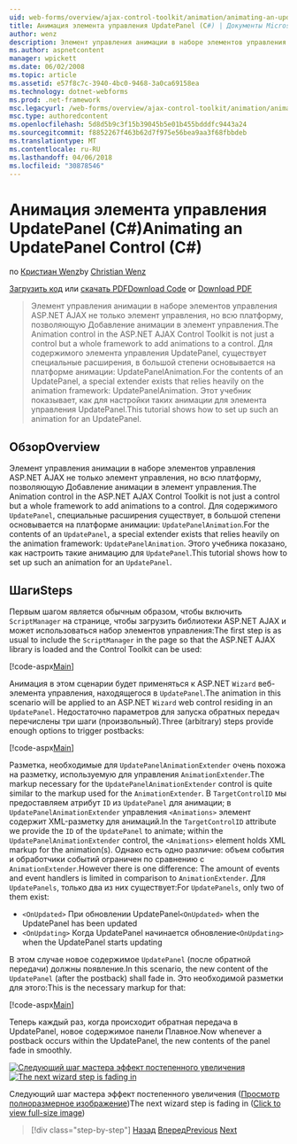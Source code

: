 ```yaml
---
uid: web-forms/overview/ajax-control-toolkit/animation/animating-an-updatepanel-control-cs
title: Анимация элемента управления UpdatePanel (C#) | Документы Microsoft
author: wenz
description: Элемент управления анимации в наборе элементов управления ASP.NET AJAX не только элемент управления, но всю платформу, позволяющую Добавление анимации в элемент управления. Для содержимого...
ms.author: aspnetcontent
manager: wpickett
ms.date: 06/02/2008
ms.topic: article
ms.assetid: e57f8c7c-3940-4bc0-9468-3a0ca69158ea
ms.technology: dotnet-webforms
ms.prod: .net-framework
msc.legacyurl: /web-forms/overview/ajax-control-toolkit/animation/animating-an-updatepanel-control-cs
msc.type: authoredcontent
ms.openlocfilehash: 5d8d5b9c3f15b39045b5e01b455bdddfc9443a24
ms.sourcegitcommit: f8852267f463b62d7f975e56bea9aa3f68fbbdeb
ms.translationtype: MT
ms.contentlocale: ru-RU
ms.lasthandoff: 04/06/2018
ms.locfileid: "30878546"
---
```

<a name="animating-an-updatepanel-control-c"></a><span data-ttu-id="a1d32-104">Анимация элемента управления UpdatePanel (C#)</span><span class="sxs-lookup"><span data-stu-id="a1d32-104">Animating an UpdatePanel Control (C#)</span></span>
====================
<span data-ttu-id="a1d32-105">по [Кристиан Wenz](https://github.com/wenz)</span><span class="sxs-lookup"><span data-stu-id="a1d32-105">by [Christian Wenz](https://github.com/wenz)</span></span>

<span data-ttu-id="a1d32-106">[Загрузить код](http://download.microsoft.com/download/9/3/f/93f8daea-bebd-4821-833b-95205389c7d0/UpdatePanelAnimation1.cs.zip) или [скачать PDF](http://download.microsoft.com/download/b/6/a/b6ae89ee-df69-4c87-9bfb-ad1eb2b23373/updatepanelanimation1CS.pdf)</span><span class="sxs-lookup"><span data-stu-id="a1d32-106">[Download Code](http://download.microsoft.com/download/9/3/f/93f8daea-bebd-4821-833b-95205389c7d0/UpdatePanelAnimation1.cs.zip) or [Download PDF](http://download.microsoft.com/download/b/6/a/b6ae89ee-df69-4c87-9bfb-ad1eb2b23373/updatepanelanimation1CS.pdf)</span></span>

> <span data-ttu-id="a1d32-107">Элемент управления анимации в наборе элементов управления ASP.NET AJAX не только элемент управления, но всю платформу, позволяющую Добавление анимации в элемент управления.</span><span class="sxs-lookup"><span data-stu-id="a1d32-107">The Animation control in the ASP.NET AJAX Control Toolkit is not just a control but a whole framework to add animations to a control.</span></span> <span data-ttu-id="a1d32-108">Для содержимого элемента управления UpdatePanel, существует специальные расширения, в большой степени основывается на платформе анимации: UpdatePanelAnimation.</span><span class="sxs-lookup"><span data-stu-id="a1d32-108">For the contents of an UpdatePanel, a special extender exists that relies heavily on the animation framework: UpdatePanelAnimation.</span></span> <span data-ttu-id="a1d32-109">Этот учебник показывает, как для настройки таких анимации для элемента управления UpdatePanel.</span><span class="sxs-lookup"><span data-stu-id="a1d32-109">This tutorial shows how to set up such an animation for an UpdatePanel.</span></span>


## <a name="overview"></a><span data-ttu-id="a1d32-110">Обзор</span><span class="sxs-lookup"><span data-stu-id="a1d32-110">Overview</span></span>

<span data-ttu-id="a1d32-111">Элемент управления анимации в наборе элементов управления ASP.NET AJAX не только элемент управления, но всю платформу, позволяющую Добавление анимации в элемент управления.</span><span class="sxs-lookup"><span data-stu-id="a1d32-111">The Animation control in the ASP.NET AJAX Control Toolkit is not just a control but a whole framework to add animations to a control.</span></span> <span data-ttu-id="a1d32-112">Для содержимого `UpdatePanel`, специальные расширения существует, в большой степени основывается на платформе анимации: `UpdatePanelAnimation`.</span><span class="sxs-lookup"><span data-stu-id="a1d32-112">For the contents of an `UpdatePanel`, a special extender exists that relies heavily on the animation framework: `UpdatePanelAnimation`.</span></span> <span data-ttu-id="a1d32-113">Этого учебника показано, как настроить такие анимацию для `UpdatePanel`.</span><span class="sxs-lookup"><span data-stu-id="a1d32-113">This tutorial shows how to set up such an animation for an `UpdatePanel`.</span></span>

## <a name="steps"></a><span data-ttu-id="a1d32-114">Шаги</span><span class="sxs-lookup"><span data-stu-id="a1d32-114">Steps</span></span>

<span data-ttu-id="a1d32-115">Первым шагом является обычным образом, чтобы включить `ScriptManager` на странице, чтобы загрузить библиотеки ASP.NET AJAX и может использоваться набор элементов управления:</span><span class="sxs-lookup"><span data-stu-id="a1d32-115">The first step is as usual to include the `ScriptManager` in the page so that the ASP.NET AJAX library is loaded and the Control Toolkit can be used:</span></span>

[!code-aspx[Main](animating-an-updatepanel-control-cs/samples/sample1.aspx)]

<span data-ttu-id="a1d32-116">Анимация в этом сценарии будет применяться к ASP.NET `Wizard` веб-элемента управления, находящегося в `UpdatePanel`.</span><span class="sxs-lookup"><span data-stu-id="a1d32-116">The animation in this scenario will be applied to an ASP.NET `Wizard` web control residing in an `UpdatePanel`.</span></span> <span data-ttu-id="a1d32-117">Недостаточно параметров для запуска обратных передач перечислены три шаги (произвольный).</span><span class="sxs-lookup"><span data-stu-id="a1d32-117">Three (arbitrary) steps provide enough options to trigger postbacks:</span></span>

[!code-aspx[Main](animating-an-updatepanel-control-cs/samples/sample2.aspx)]

<span data-ttu-id="a1d32-118">Разметка, необходимые для `UpdatePanelAnimationExtender` очень похожа на разметку, используемую для управления `AnimationExtender`.</span><span class="sxs-lookup"><span data-stu-id="a1d32-118">The markup necessary for the `UpdatePanelAnimationExtender` control is quite similar to the markup used for the `AnimationExtender`.</span></span> <span data-ttu-id="a1d32-119">В `TargetControlID` мы предоставляем атрибут `ID` из `UpdatePanel` для анимации; в `UpdatePanelAnimationExtender` управления `<Animations>` элемент содержит XML-разметку для анимаций.</span><span class="sxs-lookup"><span data-stu-id="a1d32-119">In the `TargetControlID` attribute we provide the `ID` of the `UpdatePanel` to animate; within the `UpdatePanelAnimationExtender` control, the `<Animations>` element holds XML markup for the animation(s).</span></span> <span data-ttu-id="a1d32-120">Однако есть одно различие: объем события и обработчики событий ограничен по сравнению с `AnimationExtender`.</span><span class="sxs-lookup"><span data-stu-id="a1d32-120">However there is one difference: The amount of events and event handlers is limited in comparison to `AnimationExtender`.</span></span> <span data-ttu-id="a1d32-121">Для `UpdatePanels`, только два из них существует:</span><span class="sxs-lookup"><span data-stu-id="a1d32-121">For `UpdatePanels`, only two of them exist:</span></span>

- <span data-ttu-id="a1d32-122">`<OnUpdated>` При обновлении UpdatePanel</span><span class="sxs-lookup"><span data-stu-id="a1d32-122">`<OnUpdated>` when the UpdatePanel has been updated</span></span>
- <span data-ttu-id="a1d32-123">`<OnUpdating>` Когда UpdatePanel начинается обновление</span><span class="sxs-lookup"><span data-stu-id="a1d32-123">`<OnUpdating>` when the UpdatePanel starts updating</span></span>

<span data-ttu-id="a1d32-124">В этом случае новое содержимое `UpdatePanel` (после обратной передачи) должны появление.</span><span class="sxs-lookup"><span data-stu-id="a1d32-124">In this scenario, the new content of the `UpdatePanel` (after the postback) shall fade in.</span></span> <span data-ttu-id="a1d32-125">Это необходимой разметки для этого:</span><span class="sxs-lookup"><span data-stu-id="a1d32-125">This is the necessary markup for that:</span></span>

[!code-aspx[Main](animating-an-updatepanel-control-cs/samples/sample3.aspx)]

<span data-ttu-id="a1d32-126">Теперь каждый раз, когда происходит обратная передача в UpdatePanel, новое содержимое панели Плавное.</span><span class="sxs-lookup"><span data-stu-id="a1d32-126">Now whenever a postback occurs within the UpdatePanel, the new contents of the panel fade in smoothly.</span></span>


<span data-ttu-id="a1d32-127">[![Следующий шаг мастера эффект постепенного увеличения](animating-an-updatepanel-control-cs/_static/image2.png)](animating-an-updatepanel-control-cs/_static/image1.png)</span><span class="sxs-lookup"><span data-stu-id="a1d32-127">[![The next wizard step is fading in](animating-an-updatepanel-control-cs/_static/image2.png)](animating-an-updatepanel-control-cs/_static/image1.png)</span></span>

<span data-ttu-id="a1d32-128">Следующий шаг мастера эффект постепенного увеличения ([Просмотр полноразмерное изображение](animating-an-updatepanel-control-cs/_static/image3.png))</span><span class="sxs-lookup"><span data-stu-id="a1d32-128">The next wizard step is fading in ([Click to view full-size image](animating-an-updatepanel-control-cs/_static/image3.png))</span></span>

> [!div class="step-by-step"]
> <span data-ttu-id="a1d32-129">[Назад](changing-an-animation-using-client-side-code-cs.md)
> [Вперед](dynamically-controlling-updatepanel-animations-cs.md)</span><span class="sxs-lookup"><span data-stu-id="a1d32-129">[Previous](changing-an-animation-using-client-side-code-cs.md)
[Next](dynamically-controlling-updatepanel-animations-cs.md)</span></span>
